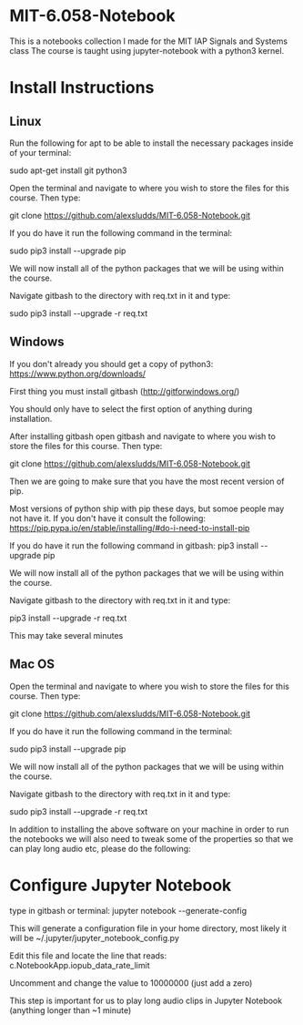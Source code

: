 # MIT-6.058-Notebook
This is a notebooks collection I made for the MIT IAP Signals and Systems class
The course is taught using jupyter-notebook with a python3 kernel.
# Install Instructions

## Linux
Run the following for apt to be able to install the necessary packages inside of your terminal:

sudo apt-get install git python3 

Open the terminal and navigate to where you wish to store the files for this course. Then type:

git clone https://github.com/alexsludds/MIT-6.058-Notebook.git

If you do have it run the following command in the terminal:

sudo pip3 install --upgrade pip

We will now install all of the python packages that we will be using within the course.

Navigate gitbash to the directory with req.txt in it and type:

sudo pip3 install --upgrade -r req.txt

## Windows
If you don't already you should get a copy of python3:
https://www.python.org/downloads/

First thing you must install gitbash (http://gitforwindows.org/)

You should only have to select the first option of anything during installation.

After installing gitbash open gitbash and navigate to where you wish to store the files for this course. Then type:

git clone https://github.com/alexsludds/MIT-6.058-Notebook.git

Then we are going to make sure that you have the most recent version of pip. 

Most versions of python ship with pip these days, but somoe people may not have it. If you don't have it consult the following:
https://pip.pypa.io/en/stable/installing/#do-i-need-to-install-pip

If you do have it run the following command in gitbash:
pip3 install --upgrade pip

We will now install all of the python packages that we will be using within the course.

Navigate gitbash to the directory with req.txt in it and type:

pip3 install --upgrade -r req.txt

This may take several minutes

## Mac OS

Open the terminal and navigate to where you wish to store the files for this course. Then type:

git clone https://github.com/alexsludds/MIT-6.058-Notebook.git

If you do have it run the following command in the terminal:

sudo pip3 install --upgrade pip

We will now install all of the python packages that we will be using within the course.

Navigate gitbash to the directory with req.txt in it and type:

sudo pip3 install --upgrade -r req.txt

In addition to installing the above software on your machine in order to run the notebooks we will 
also need to tweak some of the properties so that we can play long audio etc, please do the following:

# Configure Jupyter Notebook
type in gitbash or terminal: jupyter notebook --generate-config

This will generate a configuration file in your home directory, most likely it will be ~/.jupyter/jupyter_notebook_config.py

Edit this file and locate the line that reads: c.NotebookApp.iopub_data_rate_limit

Uncomment and change the value to 10000000 (just add a zero) 

This step is important for us to play long audio clips in Jupyter Notebook (anything longer than ~1 minute) 

